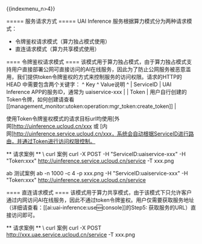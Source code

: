 {{indexmenu_n>4}}

===== 服务请求方式  =====
UAI Inference 服务根据算力模式分为两种请求模式：
  * 令牌鉴权请求模式（算力独占模式使用）
  * 直连请求模式（算力共享模式使用）

==== 令牌鉴权请求模式 ====
该模式用于算力独占模式，由于算力独占模式支持用户直接部署公网可直接访问的AI在线服务，因此为了防止公网服务被恶意滥用，我们提供token令牌鉴权的方式来控制服务的访问权限。请求的HTTP的HEAD 中需要包含两个关键字：
^ Key        ^ Value说明  ^
| ServiceID  | UAI Inference APP的服务ID，通常为 uaiservice-xxx |
| Token      | 用户自行创建的Token令牌，如何创建请查看[[management_monitor:utoken:operation:mgr_token:create_token]]   |

使用Token令牌鉴权模式的请求目标url均使用[外网]http://uinference.ucloud.cn/xxx 或 [内网]http://uinference.service.ucloud.cn/xxx，系统会自动根据ServiceID进行路由，并通过Token进行访问权限控制。

** 请求案例 ** \\
curl 案例
  curl -X POST -H "ServiceID:uaiservice-xxx" -H "Token:xxx" http://uinference.service.ucloud.cn/service -T xxx.png
  
ab 测试案例
   ab -n 1000 -c 4 -p xxx.png  -H "ServiceID:uaiservice-xxx" -H "Token:xxx" http://uinference.service.ucloud.cn/service

==== 直连请求模式 ====
该模式用于算力共享模式，由于该模式下只允许客户通过内网访问AI在线服务，因此不通过token令牌鉴权。用户仅需要获取服务地址（详细请查看：[[ai:uai-inference:use:new:console]]的Step5: 获取服务的URL）直接访问即可。

** 请求案例 ** \\
curl 案例
  curl -X POST http://xxx.uae.service.ucloud.cn/service -T xxx.png